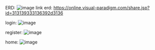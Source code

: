 ERD:
![image](https://user-images.githubusercontent.com/63569591/148624502-f2a7153b-4d9f-4afd-843f-9d7d6a5c9a84.png)
link erd: https://online.visual-paradigm.com/share.jsp?id=313139333136392d3136 

login:
![image](https://user-images.githubusercontent.com/63569591/148624581-b2ae4ceb-d5d1-4b47-bf8e-3d39deaba48c.png)

register:
![image](https://user-images.githubusercontent.com/63569591/148624589-5336a998-0257-4eb1-bb7c-507e4da2ed99.png)

home:
![image](https://user-images.githubusercontent.com/63569591/148624563-9cc0b7b0-e095-4f0c-8ff1-24d4cffe583e.png)
